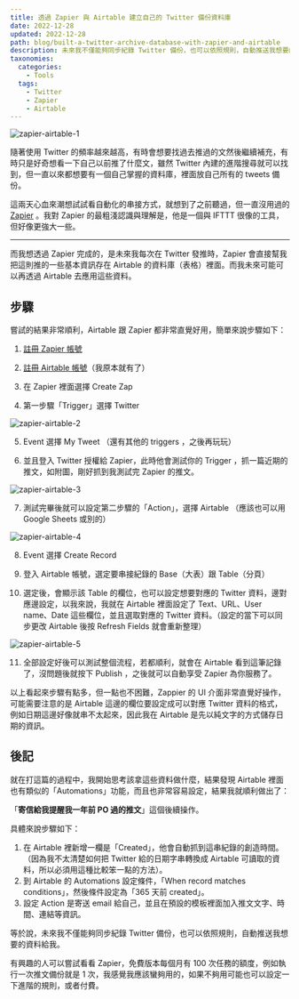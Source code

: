 ```yaml
---
title: 透過 Zapier 與 Airtable 建立自己的 Twitter 備份資料庫
date: 2022-12-28
updated: 2022-12-28
path: blog/built-a-twitter-archive-database-with-zapier-and-airtable
description: 未來我不僅能夠同步紀錄 Twitter 備份，也可以依照規則，自動推送我想要的資料給我。
taxonomies:
  categories: 
    - Tools
  tags: 
    - Twitter
    - Zapier
    - Airtable
---
```


<img src="https://pinchlime-screenshots.s3.ap-northeast-1.amazonaws.com/zapier-airtable-1_Vg8dJX.webp" loading="lazy" alt="zapier-airtable-1" align=center />

隨著使用 Twitter 的頻率越來越高，有時會想要找過去推過的文然後繼續補充，有時只是好奇想看一下自己以前推了什麼文，雖然 Twitter 內建的進階搜尋就可以找到，但一直以來都想要有一個自己掌握的資料庫，裡面放自己所有的 tweets 備份。

這兩天心血來潮想試試看自動化的串接方式，就想到了之前聽過，但一直沒用過的 [Zapier](https://zapier.com) 。我對 Zapier 的最粗淺認識與理解是，他是一個與 IFTTT 很像的工具，但好像更強大一些。


<!-- more -->
---

而我想透過 Zapier 完成的，是未來我每次在 Twitter 發推時，Zapier 會直接幫我把這則推的一些基本資訊存在 Airtable 的資料庫（表格）裡面。而我未來可能可以再透過 Airtable 去應用這些資料。

## 步驟

嘗試的結果非常順利，Airtable 跟 Zapier 都非常直覺好用，簡單來說步驟如下：

1. [註冊 Zapier 帳號](https://zapier.com/sign-up)

2. [註冊 Airtable 帳號](https://airtable.com/signup)（我原本就有了）

3. 在 Zapier 裡面選擇 Create Zap

4. 第一步驟「Trigger」選擇 Twitter
<img src="https://pinchlime-screenshots.s3.ap-northeast-1.amazonaws.com/zapier-airtable-2_POoGIL.webp" loading="lazy" alt="zapier-airtable-2" align=center />


5. Event 選擇 My Tweet （還有其他的 triggers ，之後再玩玩）

6. 並且登入 Twitter 授權給 Zapier，此時他會測試你的 Trigger ，抓一篇近期的推文，如附圖，剛好抓到我測試完 Zapier 的推文。
<img src="https://pinchlime-screenshots.s3.ap-northeast-1.amazonaws.com/zapier-airtable-3_Gi8BIF.webp" loading="lazy" alt="zapier-airtable-3" align=center />



7. 測試完畢後就可以設定第二步驟的「Action」，選擇 Airtable （應該也可以用 Google Sheets 或別的）
<img src="https://pinchlime-screenshots.s3.ap-northeast-1.amazonaws.com/zapier-airtable-4_PBAqRS.webp" loading="lazy" alt="zapier-airtable-4" align=center />

8. Event 選擇 Create Record

9. 登入 Airtable 帳號，選定要串接紀錄的 Base（大表）跟 Table（分頁）

10. 選定後，會顯示該 Table 的欄位，也可以設定想要對應的 Twitter 資料，邊對應邊設定，以我來說，我就在 Airtable 裡面設定了 Text、URL、User name、Date 這些欄位，並且選取對應的 Twitter 資料。（設定的當下可以同步更改 Airtable 後按 Refresh Fields 就會重新整理）
<img src="https://pinchlime-screenshots.s3.ap-northeast-1.amazonaws.com/zapier-airtable-5_ZWnN64.webp" loading="lazy" alt="zapier-airtable-5" align=center />


11. 全部設定好後可以測試整個流程，若都順利，就會在 Airtable 看到這筆記錄了，沒問題後就按下 Publish ，之後就可以自動享受 Zapier 為你服務了。


以上看起來步驟有點多，但一點也不困難，Zappier 的 UI 介面非常直覺好操作，可能需要注意的是 Airtable 這邊的欄位要設定成可以對應 Twitter 資料的格式，例如日期這邊好像就串不太起來，因此我在 Airtable 是先以純文字的方式儲存日期的資訊。


## 後記

就在打這篇的過程中，我開始思考該拿這些資料做什麼，結果發現 Airtable 裡面也有類似的「Automations」功能，而且也非常容易設定，結果我就順利做出了：

「**寄信給我提醒我一年前 PO 過的推文**」這個後續操作。

具體來說步驟如下：
1. 在 Airtable 裡新增一欄是「Created」，他會自動抓到這串紀錄的創造時間。（因為我不太清楚如何把 Twitter 給的日期字串轉換成 Airtable 可讀取的資料，所以必須用這種比較笨一點的方法）。
2. 到 Airtable 的 Automations 設定條件，「When record matches conditions」，然後條件設定為「365 天前 created」。
3. 設定 Action 是寄送 email 給自己，並且在預設的模板裡面加入推文文字、時間、連結等資訊。

等於說，未來我不僅能夠同步紀錄 Twitter 備份，也可以依照規則，自動推送我想要的資料給我。

有興趣的人可以嘗試看看 Zapier，免費版本每個月有 100 次任務的額度，例如執行一次推文備份就是 1 次，我感覺我應該蠻夠用的，如果不夠用可能也可以設定一下進階的規則，或者付費。